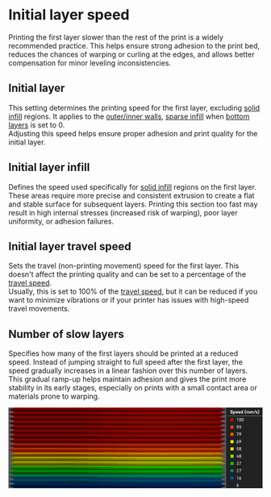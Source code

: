 # Initial layer speed

Printing the first layer slower than the rest of the print is a widely recommended practice. This helps ensure strong adhesion to the print bed, reduces the chances of warping or curling at the edges, and allows better compensation for minor leveling inconsistencies.

## Initial layer

This setting determines the printing speed for the first layer, excluding [solid infill](strength_settings_top_bottom_shells) regions.  It applies to the [outer/inner walls](strength_settings_walls), [sparse infill](strength_settings_infill) when [bottom layers](strength_settings_top_bottom_shells#shell-layers) is set to 0.  
Adjusting this speed helps ensure proper adhesion and print quality for the initial layer.

## Initial layer infill

Defines the speed used specifically for [solid infill](strength_settings_top_bottom_shells#shell-layers) regions on the first layer. These areas require more precise and consistent extrusion to create a flat and stable surface for subsequent layers. Printing this section too fast may result in high internal stresses (increased risk of warping), poor layer uniformity, or adhesion failures.

## Initial layer travel speed

Sets the travel (non-printing movement) speed for the first layer. This doesn't affect the printing quality and can be set to a percentage of the [travel speed](speed_settings_travel).  
Usually, this is set to 100% of the [travel speed](speed_settings_travel), but it can be reduced if you want to minimize vibrations or if your printer has issues with high-speed travel movements.

## Number of slow layers

Specifies how many of the first layers should be printed at a reduced speed. Instead of jumping straight to full speed after the first layer, the speed gradually increases in a linear fashion over this number of layers. This gradual ramp-up helps maintain adhesion and gives the print more stability in its early stages, especially on prints with a small contact area or materials prone to warping.

![number-of-slow-layers](https://github.com/SoftFever/OrcaSlicer/blob/main/doc/images/speed/number-of-slow-layers.png?raw=true)
